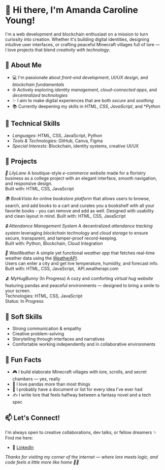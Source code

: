 # 👋 Hi there, I'm Amanda Caroline Young!

I'm a web development and blockchain enthusiast on a mission to turn curiosity into creation. Whether it's building digital identities, designing intuitive user interfaces, or crafting peaceful Minecraft villages full of lore — I love projects that blend *creativity with technology*.

## 🌿 About Me
- 💻 I'm passionate about *front-end development*, *UI/UX design*, and *blockchain fundamentals*
- 🌐 Actively exploring *identity management*, *cloud-connected apps*, and *decentralized technologies*
- ✨ I aim to make digital experiences that are both *secure* and *soothing*
- 📚 Currently deepening my skills in *HTML*, *CSS*, *JavaScript*, and **Python*

## 🔧 Technical Skills
- *Languages*: HTML, CSS, JavaScript, Python
- *Tools & Technologies*: GitHub, Canva, Figma
- *Special Interests*: Blockchain, identity systems, creative UI/UX

## 🚀 Projects
*🌸 LilyLane*
A boutique-style *e-commerce website*  made for a floristry business as a college project with an elegant interface, smooth navigation, and responsive design.  
Built with: HTML, CSS, JavaScript

*📚 BookVista*
An online *bookstore platform* that allows users to browse, search, and add books to a cart and curates you a bookshelf with all your favorite books - you can remove and add as well. Designed with usability and clean layout in mind.
Built with: HTML, CSS, JavaScript

*🔒 Attendance Management System*
A decentralized *attendance tracking system* leveraging *blockchain technology* and *cloud storage* to ensure secure, transparent, and tamper-proof record-keeping.  
Built with: Python, Blockchain, Cloud Integration

*🌈 WasWeather*
A simple yet functional *weather app* that fetches real-time weather data using the [WeatherAPI](https://www.weatherapi.com/).  
Users can enter a city and get live temperature, humidity, and forecast info.  
Built with: HTML, CSS, JavaScript, `API.weatherapi.com 

*🫂 MyHugBunny*
(In Progress)
A cozy and comforting *virtual hug website* featuring pandas and peaceful environments — designed to bring a smile to your screen.  
Technologies: HTML, CSS, JavaScript  
Status: In Progress

## 💬 Soft Skills
- Strong communication & empathy  
- Creative problem-solving  
- Storytelling through interfaces and narratives  
- Comfortable working independently and in collaborative environments  

## 🧩 Fun Facts
- 🎮 I build elaborate Minecraft villages with lore, scrolls, and secret chambers — yes, really
- 🐼 I love pandas more than most things
- 🧠 I probably have a document or list for every idea I’ve ever had
- ✍ I write lore that feels halfway between a fantasy novel and a tech spec

## 📫 Let's Connect!
I'm always open to creative collaborations, dev talks, or fellow dreamers ✨  
Find me here:

- 🔗 [LinkedIn](https://www.linkedin.com/in/amanda-caroline-young-168141266)

*Thanks for visiting my corner of the internet — where lore meets logic, and code feels a little more like home 🌿🔧*
